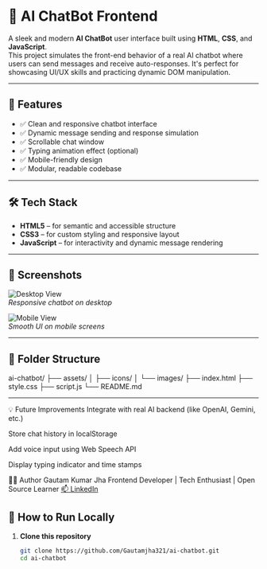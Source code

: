 # 🤖 AI ChatBot Frontend

A sleek and modern **AI ChatBot** user interface built using **HTML**, **CSS**, and **JavaScript**.  
This project simulates the front-end behavior of a real AI chatbot where users can send messages and receive auto-responses. It's perfect for showcasing UI/UX skills and practicing dynamic DOM manipulation.

---

## 🧩 Features

- ✅ Clean and responsive chatbot interface
- ✅ Dynamic message sending and response simulation
- ✅ Scrollable chat window
- ✅ Typing animation effect (optional)
- ✅ Mobile-friendly design
- ✅ Modular, readable codebase

---

## 🛠️ Tech Stack

- **HTML5** – for semantic and accessible structure  
- **CSS3** – for custom styling and responsive layout  
- **JavaScript** – for interactivity and dynamic message rendering

---

## 📸 Screenshots

![Desktop View](./assets/chatbot-desktop.png)  
*Responsive chatbot on desktop*

![Mobile View](./assets/chatbot-mobile.png)  
*Smooth UI on mobile screens*

---

## 📁 Folder Structure

ai-chatbot/
├── assets/
│ ├── icons/
│ └── images/
├── index.html
├── style.css
├── script.js
└── README.md

---

💡 Future Improvements
Integrate with real AI backend (like OpenAI, Gemini, etc.)

Store chat history in localStorage

Add voice input using Web Speech API

Display typing indicator and time stamps

🙋‍♂️ Author
Gautam Kumar Jha
Frontend Developer | Tech Enthusiast | Open Source Learner
[📫 LinkedIn](https://www.linkedin.com/in/gautam-jha-77111634b/)

## 🚀 How to Run Locally

1. **Clone this repository**
   ```bash
   git clone https://github.com/Gautamjha321/ai-chatbot.git
   cd ai-chatbot


